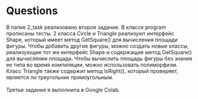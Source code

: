 # Questions
В папке 2_task реализовано второе задание. В классе program прописаны тесты. 2 класса Circle и Triangle реализуют интерфейс Shape, который имеет метод GetSquare() для вычисления площади фигуры. 
Чтобы добавить другие фигуры, можно создать новые классы, реализующие тот же интерфейс Shape и содержащие метод GetSquare() для вычисления площади. 
Чтобы вычислить площадь фигуры без знания ее типа во время компиляции, можно использовать полиморфизм.
Класс Triangle также содержит метод IsRight(), который проверяет, является ли треугольник прямоугольным.
</br></br>
Третье задание я выполнила в Google Colab.
